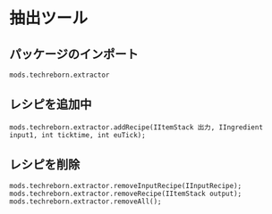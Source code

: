 # 抽出ツール

## パッケージのインポート
`mods.techreborn.extractor`

## レシピを追加中
```zenscript
mods.techreborn.extractor.addRecipe(IItemStack 出力, IIngredient input1, int ticktime, int euTick);
```

## レシピを削除
```zenscript
mods.techreborn.extractor.removeInputRecipe(IInputRecipe);
mods.techreborn.extractor.removeRecipe(IItemStack output);
mods.techreborn.extractor.removeAll();
```